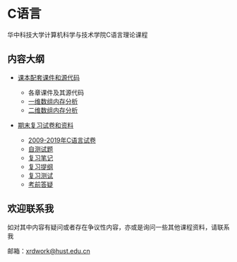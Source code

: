 # C语言

华中科技大学计算机科学与技术学院C语言理论课程

## 内容大纲

- [课本配套课件和源代码](Courseware/)
  - 各章课件及其源代码
  - [一维数组内存分析](Courseware/一维数组内存分析.xlsx)
  - [二维数组内存分析](Courseware/二维数组内存分析.xlsx)

- [期末复习试卷和资料](Review/)
  - [2009-2019年C语言试卷](Review/试卷)
  - [自测试题](Review/自测)
  - [复习笔记](Review/复习笔记.docx)
  - [复习提纲](Review/复习提纲.docx)
  - [复习测试](Review/复习测试.docx)
  - [考前答疑](Review/考前答疑.pptx)


## 欢迎联系我

如对其中内容有疑问或者存在争议性内容，亦或是询问一些其他课程资料，请联系我

邮箱：xrdwork@hust.edu.cn
